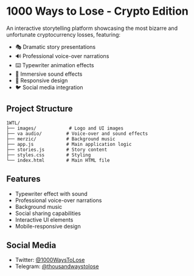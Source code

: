 # 1000 Ways to Lose - Crypto Edition

An interactive storytelling platform showcasing the most bizarre and unfortunate cryptocurrency losses, featuring:

- 🎭 Dramatic story presentations
- 🔊 Professional voice-over narrations
- ⌨️ Typewriter animation effects
- 🎵 Immersive sound effects
- 📱 Responsive design
- 🐦 Social media integration

## Project Structure

```
1WTL/
├── images/            # Logo and UI images
├── va audio/         # Voice-over and sound effects
├── merzic/           # Background music
├── app.js            # Main application logic
├── stories.js        # Story content
├── styles.css        # Styling
└── index.html        # Main HTML file
```

## Features

- Typewriter effect with sound
- Professional voice-over narrations
- Background music
- Social sharing capabilities
- Interactive UI elements
- Mobile-responsive design

## Social Media

- Twitter: [@1000WaysToLose](https://twitter.com/1000WaysToLose)
- Telegram: [@thousandwaystolose](https://t.me/thousandwaystolose) 